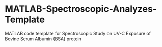 # MATLAB-Spectroscopic-Analyzes-Template
MATLAB code template for Spectroscopic Study on UV-C Exposure of Bovine Serum Albumin (BSA) protein
